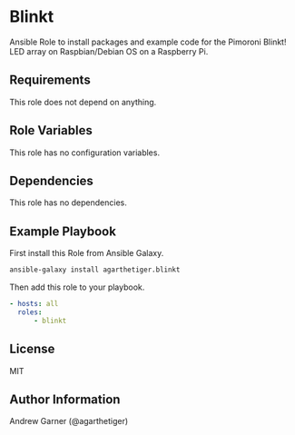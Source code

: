 # Blinkt

Ansible Role to install packages and example code for the Pimoroni Blinkt! LED array on Raspbian/Debian OS on a Raspberry Pi.

## Requirements

This role does not depend on anything.

## Role Variables

This role has no configuration variables.

## Dependencies

This role has no dependencies.

## Example Playbook

First install this Role from Ansible Galaxy.

```bash
ansible-galaxy install agarthetiger.blinkt
```

Then add this role to your playbook.

```yaml
- hosts: all
  roles:
      - blinkt
```

## License

MIT

## Author Information

Andrew Garner (@agarthetiger)
